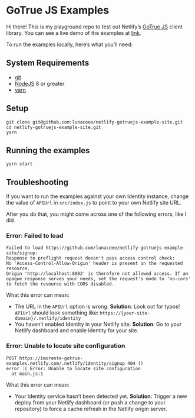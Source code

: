 # GoTrue JS Examples

Hi there! This is my playground repo to test out Netlify’s [GoTrue JS](https://github.com/netlify/gotrue-js) client library. You can see a live demo of the examples at [link]().

To run the examples locally, here’s what you’ll need:

## System Requirements

* [git](https://git-scm.com)
* [NodeJS](nodejs.org) 8 or greater
* [yarn](yarnpkg.com)

## Setup

```
git clone git@github.com:lunaceee/netlify-gotruejs-example-site.git
cd netlify-gotruejs-example-site.git
yarn
```

## Running the examples

```
yarn start
```

## Troubleshooting

If you want to run the examples against your own Identity instance, change the
value of `APIUrl` in `src/index.js` to point to your own Netlify site URL.

After you do that, you might come across one of the following errors, like I did.

### Error: Failed to load

```
Failed to load https://github.com/lunaceee/netlify-gotruejs-example-site/signup:
Response to preflight request doesn't pass access control check:
No 'Access-Control-Allow-Origin' header is present on the requested resource.
Origin 'http://localhost:8082' is therefore not allowed access. If an opaque response serves your needs, set the request's mode to 'no-cors' to fetch the resource with CORS disabled.
```

What this error can mean:

* The URL in the `APIUrl` option is wrong. **Solution**: Look out for typos! `APIUrl` should look something like: `https://{your-site-domain}/.netlify/identity`
* You haven’t enabled Identity in your Netlify site. **Solution**: Go to your Netlify dashboard and enable Identity for your site.

### Error: Unable to locate site configuration

```
POST https://imorente-gotrue-examples.netlify.com/.netlify/identity/signup 404 ()
error :( Error: Unable to locate site configuration
  at main.js:1
```

What this error can mean:

* Your Identity service hasn’t been detected yet. **Solution**: Trigger a new
  deploy from your Netlify dashboard (or push a change to your repository) to
  force a cache refresh in the Netlify origin server.
